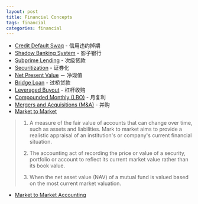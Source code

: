 ```yaml
---
layout: post
title: Financial Concepts
tags: financial
categories: financial
---
```


- [Credit Default Swaq](http://en.wikipedia.org/wiki/Credit_default_swap) - 信用违约掉期
- [Shadow Banking System](http://en.wikipedia.org/wiki/Shadow_banking_system) - 影子银行
- [Subprime Lending](http://en.wikipedia.org/wiki/Subprime_lending) - 次级贷款
- [Securitization](http://en.wikipedia.org/wiki/Securitization) - 证券化
- [Net Present Value](http://www.investopedia.com/ask/answers/021115/what-formula-calculating-net-present-value-npv-excel.asp) － 净现值
- [Bridge Loan](http://en.wikipedia.org/wiki/Bridge_loan) - 过桥贷款
- [Leveraged Buyout](http://en.wikipedia.org/wiki/Leveraged_buyout) - 杠杆收购
- [Compounded Monthly (LBO)]() - 月复利
- [Mergers and Acquisitions (M&A)](http://en.wikipedia.org/wiki/Mergers_and_acquisitions) - 并购  
- [Market to Market](http://www.investopedia.com/terms/m/marktomarket.asp)
>1. A measure of the fair value of accounts that can change over time, such as assets and liabilities. Mark to market aims to provide a realistic appraisal of an institution's or company's current financial situation.
>
>2. The accounting act of recording the price or value of a security, portfolio or account to reflect its current market value rather than its book value.
>
>3. When the net asset value (NAV) of a mutual fund is valued based on the most current market valuation.
- [Market to Market Accounting](http://www.investopedia.com/terms/m/marktomarket.asp)